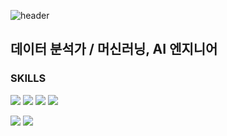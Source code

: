 ![header](https://capsule-render.vercel.app/api?type=waving&color=EDE574&height=150&section=header&text=정명찬%20Blake%20Jeong&fontColor=&fontSize=50)


데이터 분석가 / 머신러닝, AI 엔지니어 
--------------------------------------
 
 
### SKILLS

<img src="https://img.shields.io/badge/-Oracle SQL-orange"/> <img src="https://img.shields.io/badge/Python-3776AB?style=flat-square&logo=python&logoColor=white"/> <img src="https://img.shields.io/badge/R-276DC3?style=flat-square&logo=R&logoColor=white"/> <img src="https://img.shields.io/badge/TensorFlow-FF6F00?style=flat-square&logo=TensorFlow&logoColor=white"/>

<img src="https://img.shields.io/badge/Excel-217346?style=flat-square&logo=Microsoft Excel&logoColor=white"/> <img src="https://img.shields.io/badge/PowerPoint-B7472A?style=flat-square&logo=Microsoft PowerPoint&logoColor=white"/>
